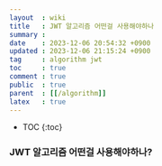 ```yaml
---
layout  : wiki
title   : JWT 알고리즘 어떤걸 사용해야하나
summary :
date    : 2023-12-06 20:54:32 +0900
updated : 2023-12-06 21:15:24 +0900
tag     : algorithm jwt
toc     : true
comment : true
public  : true
parent  : [[/algorithm]]
latex   : true
---
```

* TOC
{:toc}


### JWT 알고리즘 어떤걸 사용해야하나?
